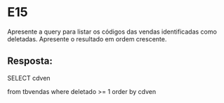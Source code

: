# E15
Apresente a query para listar os códigos das vendas identificadas como deletadas. Apresente o resultado em ordem crescente.

## Resposta:
SELECT 
    cdven

from tbvendas
where deletado >= 1
order by cdven